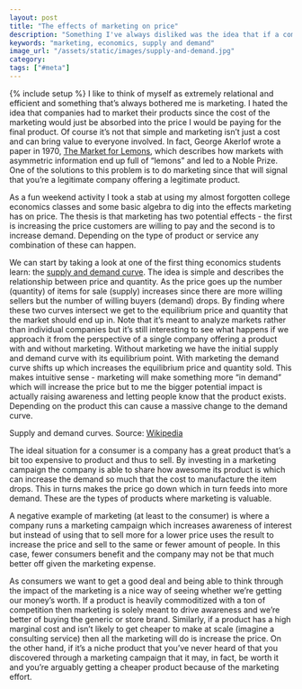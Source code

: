 ```yaml
---
layout: post
title: "The effects of marketing on price"
description: "Something I've always disliked was the idea that if a company ran a marketing campaign the cost of that campaign would be reflected in the price. This isn't always the case."
keywords: "marketing, economics, supply and demand"
image_url: "/assets/static/images/supply-and-demand.jpg"
category:
tags: ["#meta"]
---
```

{% include setup %}
I like to think of myself as extremely relational and efficient and something that’s always bothered me is marketing. I hated the idea that companies had to market their products since the cost of the marketing would just be absorbed into the price I would be paying for the final product. Of course it’s not that simple and marketing isn’t just a cost and can bring value to everyone involved. In fact, George Akerlof wrote a paper in 1970, [The Market for Lemons](https://en.wikipedia.org/wiki/The_Market_for_Lemons), which describes how markets with asymmetric information end up full of “lemons” and led to a Noble Prize. One of the solutions to this problem is to do marketing since that will signal that you’re a legitimate company offering a legitimate product.

As a fun weekend activity I took a stab at using my almost forgotten college economics classes and some basic algebra to dig into the effects marketing has on price. The thesis is that marketing has two potential effects - the first is increasing the price customers are willing to pay and the second is to increase demand. Depending on the type of product or service any combination of these can happen.

We can start by taking a look at one of the first thing economics students learn: the [supply and demand curve](https://en.wikipedia.org/wiki/Supply_and_demand). The idea is simple and describes the relationship between price and quantity. As the price goes up the number (quantity) of items for sale (supply) increases since there are more willing sellers but the number of willing buyers (demand) drops. By finding where these two curves intersect we get to the equilibrium price and quantity that the market should end up in. Note that it’s meant to analyze markets rather than individual companies but it’s still interesting to see what happens if we approach it from the perspective of a single company offering a product with and without marketing. Without marketing we have the initial supply and demand curve with its equilibrium point. With marketing the demand curve shifts up which increases the equilibrium price and quantity sold. This makes intuitive sense - marketing will make something more “in demand” which will increase the price but to me the bigger potential impact is actually raising awareness and letting people know that the product exists. Depending on the product this can cause a massive change to the demand curve.

<div class="right10">
  <amp-img src="{{ IMG_PATH }}supply-and-demand.jpg" width="400" height="400" alt="Supply and demand curve"></amp-img>
  <p class="caption">Supply and demand curves. Source: <a href="https://en.wikipedia.org/wiki/Supply_and_demand">Wikipedia</a></p>
</div>

The ideal situation for a consumer is a company has a great product that’s a bit too expensive to product and thus to sell. By investing in a marketing campaign the company is able to share how awesome its product is which can increase the demand so much that the cost to manufacture the item drops. This in turns makes the price go down which in turn feeds into more demand. These are the types of products where marketing is valuable.

A negative example of marketing (at least to the consumer) is where a company runs a marketing campaign which increases awareness of interest but instead of using that to sell more for a lower price uses the result to increase the price and sell to the same or fewer amount of people. In this case, fewer consumers benefit and the company may not be that much better off given the marketing expense.

As consumers we want to get a good deal and being able to think through the impact of the marketing is a nice way of seeing whether we’re getting our money’s worth. If a product is heavily commoditized with a ton of competition then marketing is solely meant to drive awareness and we’re better of buying the generic or store brand. Similarly, if a product has a high marginal cost and isn’t likely to get cheaper to make at scale (imagine a consulting service) then all the marketing will do is increase the price. On the other hand, if it’s a niche product that you’ve never heard of that you discovered through a marketing campaign that it may, in fact, be worth it and you’re arguably getting a cheaper product because of the marketing effort.
